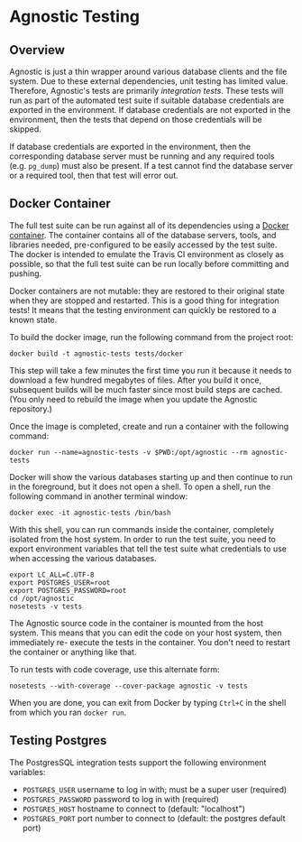 # Agnostic Testing

## Overview

Agnostic is just a thin wrapper around various database clients and the file
system. Due to these external dependencies, unit testing has limited value.
Therefore, Agnostic's tests are primarily *integration tests*. These tests will
run as part of the automated test suite if suitable database credentials are
exported in the environment. If database credentials are not exported in the
environment, then the tests that depend on those credentials will be skipped.

If database credentials are exported in the environment, then the corresponding
database server must be running and any required tools (e.g. `pg_dump`) must
also be present. If a test cannot find the database server or a required tool,
then that test will error out.

## Docker Container

The full test suite can be run against all of its dependencies using a [Docker
container](https://www.docker.com/). The container contains all of the database
servers, tools, and libraries needed, pre-configured to be easily accessed by
the test suite. The docker is intended to emulate the Travis CI environment as
closely as possible, so that the full test suite can be run locally before
committing and pushing.

Docker containers are not mutable: they are restored to their original state
when they are stopped and restarted. This is a good thing for integration tests!
It means that the testing environment can quickly be restored to a known state.

To build the docker image, run the following command from the project root:

    docker build -t agnostic-tests tests/docker

This step will take a few minutes the first time you run it because it needs to
download a few hundred megabytes of files. After you build it once, subsequent
builds will be much faster since most build steps are cached. (You only need to
rebuild the image when you update the Agnostic repository.)

Once the image is completed, create and run a container with the following
command:

    docker run --name=agnostic-tests -v $PWD:/opt/agnostic --rm agnostic-tests

Docker will show the various databases starting up and then continue to run in
the foreground, but it does not open a shell. To open a shell, run the following
command in another terminal window:

    docker exec -it agnostic-tests /bin/bash

With this shell, you can run commands inside the container, completely isolated
from the host system. In order to run the test suite, you need to export
environment variables that tell the test suite what credentials to use when
accessing the various databases.

    export LC_ALL=C.UTF-8
    export POSTGRES_USER=root
    export POSTGRES_PASSWORD=root
    cd /opt/agnostic
    nosetests -v tests

The Agnostic source code in the container is mounted from the host system. This
means that you can edit the code on your host system, then immediately re-
execute the tests in the container. You don't need to restart the container or
anything like that.

To run tests with code coverage, use this alternate form:

    nosetests --with-coverage --cover-package agnostic -v tests

When you are done, you can exit from Docker by typing `Ctrl+C` in the shell from
which you ran `docker run`.

## Testing Postgres

The PostgresSQL integration tests support the following environment variables:

* `POSTGRES_USER` username to log in with; must be a super user (required)
* `POSTGRES_PASSWORD` password to log in with (required)
* `POSTGRES_HOST` hostname to connect to (default: "localhost")
* `POSTGRES_PORT` port number to connect to (default: the postgres default
  port)
